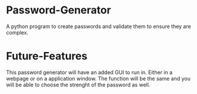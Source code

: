 # Password-Generator
A python program to create passwords and validate them to ensure they are complex.

# Future-Features
This password generator will have an added GUI to run in. Either in a webpage or on a application window. The function will be the same and you will be able to choose the strenght of the password as well. 
